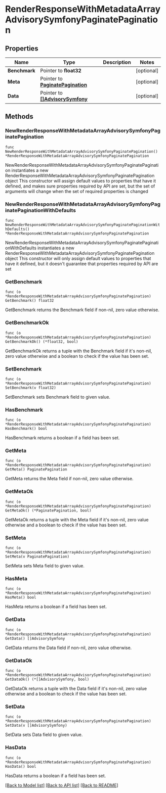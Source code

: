 # RenderResponseWithMetadataArrayAdvisorySymfonyPaginatePagination

## Properties

Name | Type | Description | Notes
------------ | ------------- | ------------- | -------------
**Benchmark** | Pointer to **float32** |  | [optional] 
**Meta** | Pointer to [**PaginatePagination**](PaginatePagination.md) |  | [optional] 
**Data** | Pointer to [**[]AdvisorySymfony**](AdvisorySymfony.md) |  | [optional] 

## Methods

### NewRenderResponseWithMetadataArrayAdvisorySymfonyPaginatePagination

`func NewRenderResponseWithMetadataArrayAdvisorySymfonyPaginatePagination() *RenderResponseWithMetadataArrayAdvisorySymfonyPaginatePagination`

NewRenderResponseWithMetadataArrayAdvisorySymfonyPaginatePagination instantiates a new RenderResponseWithMetadataArrayAdvisorySymfonyPaginatePagination object
This constructor will assign default values to properties that have it defined,
and makes sure properties required by API are set, but the set of arguments
will change when the set of required properties is changed

### NewRenderResponseWithMetadataArrayAdvisorySymfonyPaginatePaginationWithDefaults

`func NewRenderResponseWithMetadataArrayAdvisorySymfonyPaginatePaginationWithDefaults() *RenderResponseWithMetadataArrayAdvisorySymfonyPaginatePagination`

NewRenderResponseWithMetadataArrayAdvisorySymfonyPaginatePaginationWithDefaults instantiates a new RenderResponseWithMetadataArrayAdvisorySymfonyPaginatePagination object
This constructor will only assign default values to properties that have it defined,
but it doesn't guarantee that properties required by API are set

### GetBenchmark

`func (o *RenderResponseWithMetadataArrayAdvisorySymfonyPaginatePagination) GetBenchmark() float32`

GetBenchmark returns the Benchmark field if non-nil, zero value otherwise.

### GetBenchmarkOk

`func (o *RenderResponseWithMetadataArrayAdvisorySymfonyPaginatePagination) GetBenchmarkOk() (*float32, bool)`

GetBenchmarkOk returns a tuple with the Benchmark field if it's non-nil, zero value otherwise
and a boolean to check if the value has been set.

### SetBenchmark

`func (o *RenderResponseWithMetadataArrayAdvisorySymfonyPaginatePagination) SetBenchmark(v float32)`

SetBenchmark sets Benchmark field to given value.

### HasBenchmark

`func (o *RenderResponseWithMetadataArrayAdvisorySymfonyPaginatePagination) HasBenchmark() bool`

HasBenchmark returns a boolean if a field has been set.

### GetMeta

`func (o *RenderResponseWithMetadataArrayAdvisorySymfonyPaginatePagination) GetMeta() PaginatePagination`

GetMeta returns the Meta field if non-nil, zero value otherwise.

### GetMetaOk

`func (o *RenderResponseWithMetadataArrayAdvisorySymfonyPaginatePagination) GetMetaOk() (*PaginatePagination, bool)`

GetMetaOk returns a tuple with the Meta field if it's non-nil, zero value otherwise
and a boolean to check if the value has been set.

### SetMeta

`func (o *RenderResponseWithMetadataArrayAdvisorySymfonyPaginatePagination) SetMeta(v PaginatePagination)`

SetMeta sets Meta field to given value.

### HasMeta

`func (o *RenderResponseWithMetadataArrayAdvisorySymfonyPaginatePagination) HasMeta() bool`

HasMeta returns a boolean if a field has been set.

### GetData

`func (o *RenderResponseWithMetadataArrayAdvisorySymfonyPaginatePagination) GetData() []AdvisorySymfony`

GetData returns the Data field if non-nil, zero value otherwise.

### GetDataOk

`func (o *RenderResponseWithMetadataArrayAdvisorySymfonyPaginatePagination) GetDataOk() (*[]AdvisorySymfony, bool)`

GetDataOk returns a tuple with the Data field if it's non-nil, zero value otherwise
and a boolean to check if the value has been set.

### SetData

`func (o *RenderResponseWithMetadataArrayAdvisorySymfonyPaginatePagination) SetData(v []AdvisorySymfony)`

SetData sets Data field to given value.

### HasData

`func (o *RenderResponseWithMetadataArrayAdvisorySymfonyPaginatePagination) HasData() bool`

HasData returns a boolean if a field has been set.


[[Back to Model list]](../README.md#documentation-for-models) [[Back to API list]](../README.md#documentation-for-api-endpoints) [[Back to README]](../README.md)


